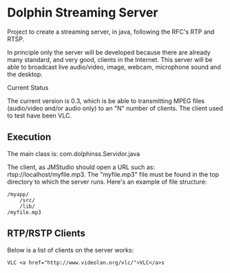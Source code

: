 Dolphin Streaming Server
========================

Project to create a streaming server, in java, following the RFC's RTP and RTSP.

In principle only the server will be developed because there are already many standard, and very good, clients in the Internet. This server will be able to broadcast live audio/video, image, webcam, microphone sound and the desktop.

Current Status

The current version is 0.3, which is be able to transmitting MPEG files (audio/video and/or audio only) to an "N" number of clients. The client used to test have been VLC.

Execution
---------

The main class is: com.dolphinss.Servidor.java

The client, as JMStudio should open a URL such as: rtsp://localhost/myfile.mp3. The "myfile.mp3" file must be found in the top directory to which the server runs. Here's an example of file structure:

    /myapp/
        /src/
        /lib/ 
    /myfile.mp3 

RTP/RSTP Clients
----------------

Below is a list of clients on the server works:

    VLC <a href="http://www.videolan.org/vlc/">VLC</a>s
